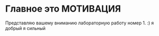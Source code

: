 # Главное это МОТИВАЦИЯ
 Представляю вашему вниманию лабораторную работу номер 1. :)
я добрый
я сильный
